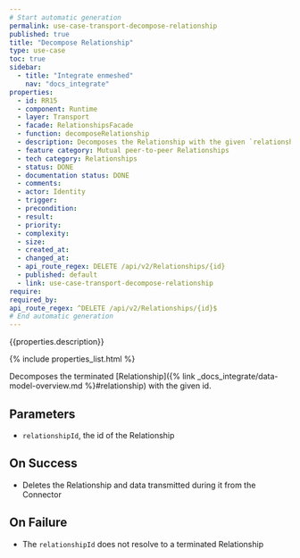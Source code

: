 ```yaml
---
# Start automatic generation
permalink: use-case-transport-decompose-relationship
published: true
title: "Decompose Relationship"
type: use-case
toc: true
sidebar:
  - title: "Integrate enmeshed"
    nav: "docs_integrate"
properties:
  - id: RR15
  - component: Runtime
  - layer: Transport
  - facade: RelationshipsFacade
  - function: decomposeRelationship
  - description: Decomposes the Relationship with the given `relationshipId`.
  - feature category: Mutual peer-to-peer Relationships
  - tech category: Relationships
  - status: DONE
  - documentation status: DONE
  - comments:
  - actor: Identity
  - trigger:
  - precondition:
  - result:
  - priority:
  - complexity:
  - size:
  - created_at:
  - changed_at:
  - api_route_regex: DELETE /api/v2/Relationships/{id}
  - published: default
  - link: use-case-transport-decompose-relationship
require:
required_by:
api_route_regex: ^DELETE /api/v2/Relationships/{id}$
# End automatic generation
---
```


{{properties.description}}

{% include properties_list.html %}

Decomposes the terminated [Relationship]({% link _docs_integrate/data-model-overview.md %}#relationship) with the given id.

## Parameters

- `relationshipId`, the id of the Relationship

## On Success

- Deletes the Relationship and data transmitted during it from the Connector

## On Failure

- The `relationshipId` does not resolve to a terminated Relationship
